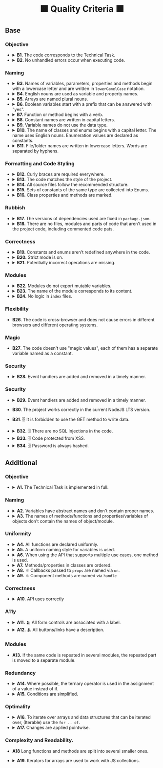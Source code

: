 <h1 align="center">
  🟧 Quality Criteria ⬛️
</h1>

## Base

### Objective

-
  <details>
    <summary>
      <b>B1.</b> The code corresponds to the Technical Task.
    </summary>
    <p>
      All the mandatory tasks of the TT have been fulfilled.
    </p>
  </details>

-
  <details>
    <summary>
      <b>B2.</b> No unhandled errors occur when executing code.
    </summary>
    <p>
      Data loading and working with the app, no errors occur, the app doesn't break.
    </p>
  </details>

### Naming

-
  <details>
  <summary>
    <b>B3.</b> Names of variables, parameters, properties and methods begin with a lowercase letter and are written in <code>lowerCamelCase</code> notation.
  </summary>
  <p>
    `Enums`, <code>Classes</code> and <code>Types</code> are exceptions.
  </p>
  </details>

-
  <details>
    <summary>
      <b>B4.</b> English nouns are used as variable and property names.
    </summary>
  <p>
    Abbreviations in words are prohibited. Abbreviated variable names can be used only if the name is common (<code>err</code>, <code>xhr</code>, <code>evt</code>, <code>src</code>, <code>i</code> and etc).
  </p>
  </details>

-
  <details>
    <summary>
      <b>B5.</b> Arrays are named plural nouns.
    </summary>
  <p>

    Bad:

    ```javascript
      const age = [10, 15, 22];
      const name = ['John', 'Pit', 'Brew'];

      const cat = {
        name: 'Pit',
        friend: ['Nike', 'Sof', 'Kat'],
      };
    ```

    Good:

    ```javascript
      const ages = [10, 15, 22];
      const names = ['John', 'Pit', 'Brew'];

      const cat = {
        name: 'Pit',
        friends: ['Nike', 'Sof', 'Kat'],
      };
    ```
  </p>
  </details>

-
  <details>
    <summary>
      <b>B6.</b> Boolean variables start with a prefix that can be answered with "yes".
    </summary>
  <p>

    Bad:

    ```javascript
      const login = true;

      const isNotRemoved = Boolean(!payload);
      if (isNotRemoved) {}

      const cat = {
        name: 'Pit',
        friend: false,
      };
    ```

    Good:

    ```javascript
      const isLogin = true;

      const isRemoved = Boolean(payload);
      if (!isRemoved) {}

      const cat = {
        name: 'Pit',
        hasFriends: false,
      };
    ```
  </p>
  </details>

-
  <details>
    <summary>
      <b>B7.</b> Function or method begins with a verb.
    </summary>
  <p>

  Exceptions:
  1. Functions constructors.
  2. Handler functions or callbacks.


    Bad:

    ```javascript
      const action = (names) => {
        console.log(names);
      };

      const cat = {
        name: 'Pit',
        action() {
          console.log('Meow');
        },
      };

      const randomNumber = () => Math.random();
    ```

    Good:

    ```javascript
      const printNames = (names) => {
        console.log(names);
      };

      const cat = {
        name: 'Pit',
        say() {
          console.log('Meow');
        },
      };

      const getRandomNumber = () => Math.random();
    ```
  </p>
  </details>

-
  <details>
    <summary>
      <b>B8.</b> Constant names are written in capital letters.
    </summary>
  <p>

  Words are separated by underscores (`UPPER_SNAKE_CASE`), for example:

  ```javascript
    const MAX_HEIGHT = 6996;
    const IDX_NOT_FOUND = -1;
  ```
  </p>
  </details>

-
  <details>
    <summary>
      <b>B9.</b> Variable names do not use the data type.
    </summary>
  <p>

    Bad:

    ```javascript
      const filtersArray = ['all', 'past', 'feature'];

      const catObject = {
        name: 'Pit',
        age: 7,
      };
    ```

    Good:

    ```javascript
      const filters = ['all', 'past', 'feature'];

      const cat = {
        name: 'Pit',
        age: 7,
      };
    ```
  </p>
  </details>

-
  <details>
    <summary>
      <b>B10.</b> The name of classes and enums begins with a capital letter. The name uses English nouns. Enumeration values are declared as constants.
    </summary>
  <p>

    Bad:

    ```typescript
      // class
      class wizard {};

      // enum
      const statusCodes = {
        ok: 200,
        notFound: 404,
        badRequest: 400,
      };

      // also enum
      enum STATUS_CODE {
        Ok = 200,
        NotFound = 404,
        BadRequest =400,
      };
    ```

    Good:

    ```typescript
      // class
      class Wizard {};

      // enum
      const StatusCode = {
        OK: 200,
        NOT_FOUND: 404,
        BAD_REQUEST: 400,
      };

      // enum
      enum StatusCode {
        OK = 200,
        NOT_FOUND = 404,
        BAD_REQUEST = 400,
      };
    ```
  </p>
  </details>

-
  <details>
    <summary>
      <b>B11.</b> File/folder names are written in lowercase letters. Words are separated by hyphens.
    </summary>
  <p>

  In order to avoid name conflicts in different operating systems, it is better to use the least conflicting way of naming files - lowercase letters separated by a hyphen.

  Bad

  ```typescript
  // src/components/common/Button/Button.tsx
  // src/services/UserService/UserService.ts
  ```

  Good

  ```typescript
  // src/components/common/button/button.tsx
  // src/services/user-service/user-service.ts
  ```
  </p>
  </details>

### Formatting and Code Styling

-
  <details>
  <summary>
    <b>B12.</b> Curly braces are required everywhere.
  </summary>
  <p>

  In any constructions that imply the use of a code block (curly braces), such as `for`, `while`, `if`, `switch`, `function`, the code block is necessarily used, even if the statement consists of one line.

  Bad

  ```typescript
    if (x % 2 === 1) isEven = false;

    switch (actionType) {
      case ActionType.START_LOADING:
        return {
          ...state,
          isLoading: true,
        }
      case ActionType.END_LOADING:
        return {
          ...state,
          isLoading: false,
        }
    }
  ```

  Good

  ```typescript
    if (x % 2 === 1) {
      isEven = false;
    }

    switch (actionType) {
      case ActionType.START_LOADING: {
        return {
          ...state,
          isLoading: true,
        }
      }
      case ActionType.END_LOADING: {
        return {
          ...state,
          isLoading: false,
        }
      }
    }
  ```

  The exceptions are single-line arrow functions, which can be used without the required blocks of code:

  ```typescript
    const checkedCheckboxes = checkboxes.filter((checkbox) => checkbox.checked);
  ```
  </p>
  </details>

-
  <details>
    <summary>
      <b>B13.</b> The code matches the style of the project.
    </summary>
  <p>

  There are no errors when checking the project with `ESLint`, `Stylelint` and `EditorConfigChecker`.

  Rules aren't overridden anywhere in the source code.
  </p>
  </details>

-
  <details>
    <summary>
      <b>B14.</b> All source files follow the recommended structure.
    </summary>
  <p>

  ```typescript
    // 1. Imports
    import { getUniqueItems } from 'helpers';

    // 2. Data structures/types
    const COLORS = ['red', 'green', 'blue'];

    // 3. Declaring variables whose value is known before the program starts
    const colorPicker = document.querySelector('.color-picker');

    // 4. Functions
    const getUniqueColors = (userColors, defaultColors) => {
      return getUniqueItems(userColors, defaultColors);
    };

    // 5. Program code
    const rightColors = getColorsIntersection(colorPicker.value, DEFAULT_COLORS);

    // 6. Exports
    export { rightColors };
  ```

  Some blocks may be missing, but the rest should still adhere to the order.
  </p>
  </details>

-
  <details>
    <summary>
      <b>B15.</b> Sets of constants of the same type are collected into Enums.
    </summary>
  <p>

    Bad:

    ```typescript
      const LOAD_USERS_START = 'LOAD_USERS_START';
      const LOAD_USERS_END = 'LOAD_USERS_END';
      const LOAD_USERS_ERROR = 'LOAD_USERS_ERROR';
    ```

    Good:

    ```typescript
      const UsersActionType = {
        LOAD_USERS_START: 'LOAD_USERS_START',
        LOAD_USERS_END: 'LOAD_USERS_END',
        LOAD_USERS_ERROR: 'LOAD_USERS_ERROR'
      }

      // or

      enum UsersActionType = {
        LOAD_USERS_START = 'LOAD_USERS_START',
        LOAD_USERS_END = 'LOAD_USERS_END',
        LOAD_USERS_ERROR = 'LOAD_USERS_ERROR'
      }
    ```
  </p>
  </details>

-
  <details>
    <summary>
      <b>B16.</b> Class properties and methods are marked.
    </summary>
  <p>

    Bad:

    ```typescript
      class Animal {
        constructor({ name }) {
          this.privateName = name;
        }

        getPrivateName() {
          return this.privateName;
        }
      }
    ```

    Good:

    ```typescript
      class Animal {
        constructor({ name }) {
          this._privateName = name;
        }

        _getPrivateName() {
          return this._privateName;
        }
      }

      // or

      class Animal {
        constructor({ name }) {
          this.#privateName = name;
        }

        _getPrivateName() {
          return this.#privateName;
        }
      }

      // or

      class Animal {
        private privateName;

        constructor({ name }) {
          this.privateName = name;
        }

        private getPrivateName() {
          return this.privateName;
        }
      }
    ```
  </p>
  </details>

### Rubbish

-
  <details>
    <summary>
      <b>B17.</b> The versions of dependencies used are fixed in <code>package.json</code>.
    </summary>
  <p>

  The dependency lists in the package.json file indicate the exact versions of the packages used. The version must be specified. `^`, `*` and `~` are not allowed.

  </p>
  </details>

-
  <details>
    <summary>
      <b>B18.</b> There are no files, modules and parts of code that aren't used in the project code, including commented code pats.
    </summary>
  <p>
  There are no script files that are "dead code" that is never executed.
  </p>
  </details>

### Correctness

-
  <details>
    <summary>
      <b>B19.</b> Constants and enums aren't redefined anywhere in the code.
    </summary>
  <p>
  Constants and enum are read-only and are never redefined.
  </p>
  </details>

-
  <details>
    <summary>
      <b>B20.</b> Strict mode is on.
    </summary>
  <p>

  Unsafe constructions are prohibited in the code. The code runs in strict mode. The `'use strict'` directive is set at the beginning of js-files; or ES modules are used, which by default run in strict mode.

  </p>
  </details>

-
  <details>
    <summary>
      <b>B21.</b> Potentially incorrect operations are missing.
    </summary>
  <p>

  For example, incorrect addition of two operands as strings. The problem of concatenation precedence over addition.

    Bad:

    ```typescript
      new Date() + 1000;
    ```

    Good:

    ```typescript
      Number(new Date()) + 1000;
    ```

  Potentially incorrect operation of taking the integer part of a number.

    Bad:

    ```typescript
      const minutesNumber = ~~(seconds / 60);
    ```

    Good:

    ```typescript
      const minutesNumber = Math.trunc(seconds / 60);
    ```
  </p>
  </details>

### Modules

-
  <details>
    <summary>
      <b>B22.</b> Modules do not export mutable variables.
    </summary>
  <p>

  A module shouldn't export a variable whose value may change in the future.

    Bad:

    ```typescript
      let latestResult;

      export { latestResult };
    ```

    Good:

    ```typescript
      const latestResult = loadLatestResult();

      export { latestResult };
    ```

  </p>
  </details>

-
  <details>
    <summary>
      <b>B23.</b> The name of the module corresponds to its content.
    </summary>
  <p>

  Different logical parts of the code are placed in separate module files. The name of the module must match its content. For example, if the module contains the `GameView` class, then the name of the module should be `game-view.js`.

  </p>
  </details>

-
  <details>
    <summary>
      <b>B24.</b> No logic in <code>index</code> files.
    </summary>
  <p>

  Files named `index` are used for export only. They should not contain additional code that can be used in other parts of the application.

    Bad:

    ```typescript
      // logger/index.ts
      const rewriteFile = (filePath: string) => {};

      export { rewriteFile };
    ```

    Good:

    ```typescript
      // logger/index.ts
      import { rewriteFile } from './rewrite-file';
      import { somethingElse } from './something-else';

      export { rewriteFile, somethingElse }
    ```

  </p>
  </details>

### Flexibility

- **B26**. The code is cross-browser and does not cause errors in different browsers and different operating systems.

### Magic

- **B27**. The code doesn't use "magic values", each of them has a separate variable named as a constant.

### Security

-
  <details>
    <summary>
      <b>B28.</b> Event handlers are added and removed in a timely manner.
    </summary>
  <p>

  Event handlers are added only when the element appears on the page and are removed when it disappear.

  </p>
  </details>

### Security

-
  <details>
    <summary>
      <b>B29.</b> Event handlers are added and removed in a timely manner.
    </summary>
  <p>

  Event handlers are added only when the element appears on the page and are removed when it disappear.

  </p>
  </details>

- **B30**. The project works correctly in the current NodeJS LTS version.

- **B31**. 🗄 It is forbidden to use the GET method to write data.

-
  <details>
    <summary>
      <b>B32.</b> 🗄 There are no SQL Injections in the code.
    </summary>
  <p>

  While working with a database, all SQL queries must be protected from SQL injection.

  </p>
  </details>

-
  <details>
    <summary>
      <b>B33.</b> 🗄 Code protected from XSS.
    </summary>
  <p>

  It isn't allowed to display unfiltered information received from the user, because XSS attack is possible.

  </p>
  </details>

-
  <details>
    <summary>
      <b>B34.</b> 🗄 Password is always hashed.
    </summary>
  <p>

  The database shouldn't store passwords as clear text. The hash of the password is saved instead of passwords.

  </p>
  </details>

## Additional

### Objective

-
  <details>
    <summary>
      <b>A1.</b> The Technical Task is implemented in full.
    </summary>
    <p>
      All mandatory and optional tasks of the TT have been fulfilled.
    </p>
  </details>

### Naming

-
  <details>
    <summary>
      <b>A2.</b> Variables have abstract names and don't contain proper names.
    </summary>
    <p>

    Bad:

    ```typescript
      class S3 {
        public getItem(location: string) {}
      }
    ```

    Good:

    ```typescript
      class Storage {
        public getItem(location: string) {}
      }
    ```

  </p>
  </details>

-
  <details>
    <summary>
      <b>A3.</b> The names of methods/functions and properties/variables of objects don't contain the names of object/module.
    </summary>
    <p>

    Bad:

    ```typescript
      const popup = {
        openPopup() {
          console.log('I will open popup');
        }
      };

      const wizard = {
        wizardName: 'Gandalf'
      };
    ```

    Good:

    ```typescript
      const popup = {
        open() {
          console.log('I will open popup');
        }
      };

      const wizard = {
        name: 'Gandalf'
      };
    ```

    Bad:

    ```typescript
    // src/validation-schemas/users/login.validation-schema.ts

    const userValidationSchema = {}
    ```

    Good:

    ```typescript
    // src/validation-schemas/users/login.validation-schema.ts

    const user = {}

    // src/components/sign-in/sign-in.tsx
    import { user as userValidationSchema } from 'validation-schemas';
    ```

  </p>
  </details>

### Uniformity

-
  <details>
    <summary>
      <b>A4.</b> All functions are declared uniformly.
    </summary>
  <p>

  Arrow functions are used when declaring functions. A special method syntax is used to declare object methods.

  </p>
  </details>

-
  <details>
    <summary>
      <b>A5.</b> A uniform naming style for variables is used.
    </summary>
  <p>

  Variable naming style is used the same in all modules, for example:

  If the variables that store the DOM element contain the word Element or anything else, it must be the same everywhere

    Bad:

    ```typescript
      const popupMainElement = document.querySelector('.popup');
      const sidebarNode = document.querySelector('.sidebar');
      const similarContainer = popupMainElement.querySelector('ul.similar');
    ```

    Good:

    ```typescript
      const popupMainElement = document.querySelector('.popup');
      const sidebarElement = document.querySelector('.sidebar');
      const similarContainerElement = popupMainElement.querySelector('ul.similar');
    ```

    Also good

    ```typescript
      const popupMainNode = document.querySelector('.popup');
      const sidebarNode = document.querySelector('.sidebar');
      const similarContainerNode = popupMainNode.querySelector('ul.similar');
    ```

  </p>
  </details>

-
  <details>
    <summary>
      <b>A6.</b> When using the API that supports multiple use cases, one method is used.
    </summary>
  <p>

  If there are several different APIs that allow you to solve the same problem, for example, finding an element by id in the DOM tree, then only one of these APIs is used in the project.

  Bad:

  ```typescript
    const popupMainElement = document.querySelector('#popup');
    const sidebarElement = document.getElementById('sidebar');

    const popupClassName = popupMainElement.getAttribute('class');
    const sidebarClassName = sidebarElement.className;
  ```

  Good:

  ```typescript
    const popupMainElement = document.querySelector('#popup');
    const sidebarElement = document.querySelector('#sidebar');

    const popupClassName = popupMainElement.getAttribute('class');
    const sidebarClassName = sidebarElement.getAttribute('class');

    // or

    const popupMainElement = document.getElementById('popup');
    const sidebarElement = document.getElementById('sidebar');

    const popupClassName = popupMainElement.className;
    const sidebarClassName = sidebarElement.className;
  ```

  </p>
  </details>

-
  <details>
    <summary>
      <b>A7.</b> Methods/properties in classes are ordered.
    </summary>
  <p>

  1. Constructor.
  2. Class property getters and setters.
  3. The main methods of the class:
  4. Overloaded methods of the parent class.
  5. Class methods;
  6. Private methods;
  7. Event handlers.
  8. Static methods.

  </p>
  </details>

-
  <details>
    <summary>
      <b>A8.</b> ⚛️ Callbacks passed to <code>props</code> are named via <code>on</code>.
    </summary>
  <p>

  ```html
  <ListItem onClick={handleBtnClick} />
  ```

  </p>
  </details>

-
  <details>
    <summary>
      <b>A9.</b> ⚛️ Component methods are named via <code>handle</code>
    </summary>
  <p>

  ```html
  const Dashboard = () => {
    const handleBtnClick = () => {};

    return <ListItem onClick={handleBtnClick} />
  };
  ```

  </p>
  </details>

### Correctness

-
  <details>
    <summary>
      <b>A10.</b> API uses correctly
    </summary>
  <p>

  Valid values are passed as expected by the specification.

  Bad:

  ```typescript
    const isPressed = element.getAttribute('aria-pressed', false);
  ```

  Good:

  ```typescript
    const isPressed = element.getAttribute('aria-pressed');
  ```

  ```typescript
    let greeting = 'Привет';

    wizards.map((wizard) => {
      greeting += `, ${wizard.name}`;
    });

    console.log(`${greeting}!`);
  ```

  Good:

  ```typescript
    const greeting = 'Привет';

    const names = wizards.map((wizard) => {
      return wizard.name;
    });

    console.log(`${greeting} ${names.join(', ')}!`);
  ```

  </p>
  </details>

### A11y

-
  <details>
    <summary>
      <b>A11.</b> 🫂 All form controls are associated with a label.
    </summary>
  <p>

  Bad:

  ```html
  <input placeholder="First Name">
  ```

  Good:

  ```html
  <label class="visually-hidden" for="first-name">First name</label>
  <input id="first-name" placeholder="First Name">

  <! -- or -->
  <label>
    <span class="visually-hidden">First name</span>
    <input placeholder="First Name">
  </label>

  <! -- or -->
  <input aria-label="First name" placeholder="First Name">
  ```

  </p>
  </details>

-
  <details>
    <summary>
      <b>A12.</b> 🫂 All buttons/links have a description.
    </summary>
  <p>

  Bad:

  ```html
  <button onClick={handleEditUserClick}></button>

  <a href={AppRoute.DASHBOARD}></a>

  <! -- or -->
  <button onClick={handleEditUserClick}><img src="img/user.svg" /></button>

  <a href={AppRoute.DASHBOARD}><img src="img/arrow.svg" /></a>
  ```

  Good:

  ```html
  <button onClick={handleEditUserClick}>
    <span className="visually-hidden">Edit user</span>
  </button>

  <a href={AppRoute.DASHBOARD}>
    <span className="visually-hidden">Go to dashboard</span>
  </a>

  <! -- or -->
  <button onClick={handleEditUserClick}>
    <img src="img/user.svg" alt="" />
    <span className="visually-hidden">Edit user</span>
  </button>

  <a href={AppRoute.DASHBOARD}>
    <img src="img/arrow.svg" alt="" />
    <span className="visually-hidden">Go to dashboard</span>
  </a>
  ```

  </p>
  </details>

### Modules

- **A13.** If the same code is repeated in several modules, the repeated part is moved to a separate module.

### Redundancy

-
  <details>
    <summary>
      <b>A14.</b> Where possible, the ternary operator is used in the assignment of a value instead of if.
    </summary>
  <p>

  Bad:

  ```typescript
    let sex;

    if (male) {
      sex = 'Man';
    } else {
      sex = 'Woman';
    }
  ```

  Good:

  ```typescript
    const sex = male ? 'Man' : 'Woman';
  ```

  </p>
  </details>

-
  <details>
    <summary>
      <b>A15.</b> Conditions are simplified.
    </summary>
  <p>

  If the function returns a boolean value, do not use `if..else` with unnecessary `return`.

  Bad:

  ```typescript
    const checkIsEquals = (firstValue, secondValue) => {
      if (firstValue === secondValue) {
        return true;
      } else {
        return false;
      }
    };
  ```

  Good:

  ```typescript
    const checkIsEquals = (firstValue, secondValue) => {
      return firstValue === secondValue;
    };
  ```

  </p>
  </details>

### Optimality

-
  <details>
    <summary>
      <b>A16.</b> To iterate over arrays and data structures that can be iterated over, (Iterable) use the <code>for .. of</code>.
    </summary>
  <p>

  Where an array element index isn't required, or where all elements of an iterable data structure need to be traversed, a `for .. of` loop is used instead of a `for` loop.

  Bad:

  ```typescript
    for (let i = 0; i < levels.length; i++) {
      const level = levels[i];
      renderLevel(level);
    }
  ```

  Good:

  ```typescript
    for (const level of levels) {
      renderLevel(level);
    }
  ```

  </p>
  </details>

-
  <details>
    <summary>
      <b>A17.</b> Changes are applied pointwise.
    </summary>
  <p>

  For example, when removing classes from a DOM element, an attempt isn't made to remove all possible classes, if you can remove only the one that is actually set on the DOM element at the moment.

  Bad:

  ```typescript
    const imageContainer = document.querySelector('.image-container');

    const changeFilter = (filterName) => {
      imageContainer.classList.remove('filter-chrome', 'filter-sepia', 'filter-marvin');
      imageContainer.classList.add(filterName);
    };
  ```

  Good:

  ```typescript
    const imageContainer = document.querySelector('.image-container');

    let currentFilter;
    const changeFilter = (filterName) => {
      if (currentFilter) {
        imageContainer.classList.remove(currentFilter);
      }
      imageContainer.classList.add(filterName);
      currentFilter = filterName;
    };
  ```

  </p>
  </details>

### Complexity and Readability.

- **A18** Long functions and methods are split into several smaller ones.

-
  <details>
    <summary>
      <b>A19.</b> Iterators for arrays are used to work with JS collections.
    </summary>
  <p>

  Iterators are used to transform arrays - `forEach`, `map`, `filter`, and etc.

  ```typescript
    elements.forEach((element) => {
      element.addEventListener('click', () => {
        console.log(element);
      });
    });
  ```
  </p>
  </details>
